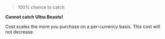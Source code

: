 >100% chance to catch

**Cannot catch Ultra Beasts!**

Cost scales the more you purchase on a per-currency basis. This cost will not decrease.